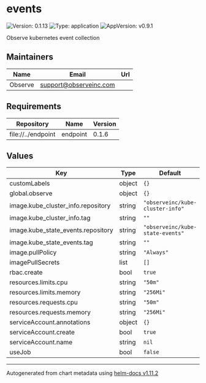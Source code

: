 # events

![Version: 0.1.13](https://img.shields.io/badge/Version-0.1.13-informational?style=flat-square) ![Type: application](https://img.shields.io/badge/Type-application-informational?style=flat-square) ![AppVersion: v0.9.1](https://img.shields.io/badge/AppVersion-v0.9.1-informational?style=flat-square)

Observe kubernetes event collection

## Maintainers

| Name | Email | Url |
| ---- | ------ | --- |
| Observe | <support@observeinc.com> |  |

## Requirements

| Repository | Name | Version |
|------------|------|---------|
| file://../endpoint | endpoint | 0.1.6 |

## Values

| Key | Type | Default | Description |
|-----|------|---------|-------------|
| customLabels | object | `{}` |  |
| global.observe | object | `{}` |  |
| image.kube_cluster_info.repository | string | `"observeinc/kube-cluster-info"` |  |
| image.kube_cluster_info.tag | string | `""` |  |
| image.kube_state_events.repository | string | `"observeinc/kube-state-events"` |  |
| image.kube_state_events.tag | string | `""` |  |
| image.pullPolicy | string | `"Always"` |  |
| imagePullSecrets | list | `[]` |  |
| rbac.create | bool | `true` |  |
| resources.limits.cpu | string | `"50m"` |  |
| resources.limits.memory | string | `"256Mi"` |  |
| resources.requests.cpu | string | `"50m"` |  |
| resources.requests.memory | string | `"256Mi"` |  |
| serviceAccount.annotations | object | `{}` |  |
| serviceAccount.create | bool | `true` |  |
| serviceAccount.name | string | `nil` |  |
| useJob | bool | `false` |  |

----------------------------------------------
Autogenerated from chart metadata using [helm-docs v1.11.2](https://github.com/norwoodj/helm-docs/releases/v1.11.2)
